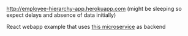 http://employee-hierarchy-app.herokuapp.com (might be sleeping so expect delays and absence of data initially)

React webapp example that uses [this microservice](https://github.com/mihhail-lapushkin/employee-service) as backend
